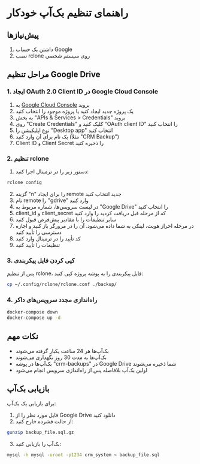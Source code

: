 # راهنمای تنظیم بک‌آپ خودکار

## پیش‌نیازها
1. داشتن یک حساب Google
2. نصب rclone روی سیستم شخصی

## مراحل تنظیم Google Drive

### 1. ایجاد OAuth 2.0 Client ID در Google Cloud Console
1. به [Google Cloud Console](https://console.cloud.google.com/) بروید
2. یک پروژه جدید ایجاد کنید یا پروژه موجود را انتخاب کنید
3. به بخش "APIs & Services > Credentials" بروید
4. روی "Create Credentials" کلیک کنید و "OAuth client ID" را انتخاب کنید
5. نوع اپلیکیشن را "Desktop app" انتخاب کنید
6. یک نام برای آن وارد کنید (مثلاً "CRM Backup")
7. Client ID و Client Secret را ذخیره کنید

### 2. تنظیم rclone
1. دستور زیر را در ترمینال اجرا کنید:
```bash
rclone config
```
2. گزینه "n" را برای ایجاد remote جدید انتخاب کنید
3. نام remote را "gdrive" وارد کنید
4. در لیست سرویس‌ها، شماره مربوط به "Google Drive" را انتخاب کنید
5. client_id و client_secret که از مرحله قبل دریافت کردید را وارد کنید
6. سایر تنظیمات را با مقادیر پیش‌فرض قبول کنید
7. در مرحله احراز هویت، لینکی به شما داده می‌شود. آن را در مرورگر باز کنید و اجازه دسترسی را تأیید کنید
8. کد تأیید را در ترمینال وارد کنید
9. تنظیمات را تأیید کنید

### 3. کپی کردن فایل پیکربندی
پس از تنظیم rclone، فایل پیکربندی را به پوشه پروژه کپی کنید:
```bash
cp ~/.config/rclone/rclone.conf ./backup/
```

### 4. راه‌اندازی مجدد سرویس‌های داکر
```bash
docker-compose down
docker-compose up -d
```

## نکات مهم
- بک‌آپ‌ها هر 24 ساعت یکبار گرفته می‌شوند
- بک‌آپ‌ها به مدت 30 روز نگهداری می‌شوند
- بک‌آپ‌ها در پوشه "crm-backups" در Google Drive شما ذخیره می‌شوند
- اولین بک‌آپ بلافاصله پس از راه‌اندازی سرویس انجام می‌شود

## بازیابی بک‌آپ
برای بازیابی یک بک‌آپ:
1. فایل مورد نظر را از Google Drive دانلود کنید
2. از حالت فشرده خارج کنید:
```bash
gunzip backup_file.sql.gz
```
3. بک‌آپ را بازیابی کنید:
```bash
mysql -h mysql -uroot -p1234 crm_system < backup_file.sql
```
